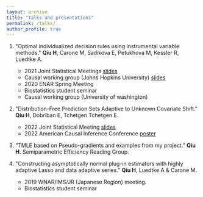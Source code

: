 ```yaml
---
layout: archive
title: "Talks and presentations"
permalink: /talks/
author_profile: true
---
```


1. "Optimal individualized decision rules using instrumental variable methods." **Qiu H**, Carone M, Sadikova E,
Petukhova M, Kessler R, Luedtke A.
    - 2021 Joint Statistical Meetings [slides](https://qiu-hongxiang-david.github.io/files/JSM2021.pdf)
    - Causal working group (Johns Hopkins University) [slides](https://qiu-hongxiang-david.github.io/files/IV-JHU-talk.pdf)
    - 2020 ENAR Spring Meeting
    - Biostatistics student seminar
    - Causal working group (University of washington)

2. "Distribution-Free Prediction Sets Adaptive to Unknown Covariate Shift." **Qiu H**, Dobriban E, Tchetgen Tchetgen E.
    - 2022 Joint Statistical Meeting [slides](https://qiu-hongxiang-david.github.io/files/JSM2022.pdf)
    - 2022 American Causal Inference Conference [poster](https://qiu-hongxiang-david.github.io/files/ACIC2022.pdf)

3. “TMLE based on Pseudo-gradients and examples from my project.” **Qiu H**. Semiparametric Efficiency Reading Group.

4. "Constructing asymptotically normal plug-in estimators with highly adaptive Lasso and data adaptive series."
**Qiu H**, Luedtke A & Carone M.
    - 2019 WNAR/IMS/JR (Japanese Region) meeting.
    - Biostatistics student seminar

